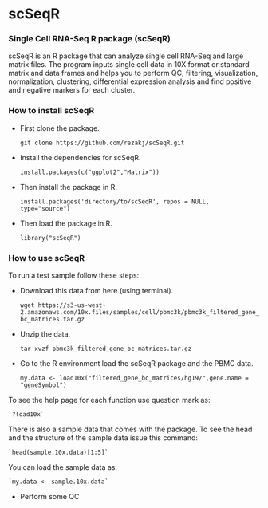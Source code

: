 # scSeqR

### Single Cell RNA-Seq R package (scSeqR)

scSeqR is an R package that can analyze single cell RNA-Seq and large matrix files. The program inputs single cell data in 10X format or standard matrix and data frames and helps you to perform QC, filtering, visualization, normalization, clustering, differential expression analysis and find positive and negative markers for each cluster.

### How to install scSeqR

- First clone the package.

    `git clone https://github.com/rezakj/scSeqR.git`

- Install the dependencies for scSeqR.

    `install.packages(c("ggplot2","Matrix"))`

- Then install the package in R.

    `install.packages('directory/to/scSeqR', repos = NULL, type="source")`

- Then load the package in R.

    `library("scSeqR")`


### How to use scSeqR

To run a test sample follow these steps:

- Download this data from here (using terminal).

    `wget https://s3-us-west-2.amazonaws.com/10x.files/samples/cell/pbmc3k/pbmc3k_filtered_gene_bc_matrices.tar.gz`

- Unzip the data.

    `tar xvzf pbmc3k_filtered_gene_bc_matrices.tar.gz`

- Go to the R environment load the scSeqR package and the PBMC data.

    `my.data <- load10x("filtered_gene_bc_matrices/hg19/",gene.name = "geneSymbol")`

To see the help page for each function use question mark as: 

    `?load10x`

There is also a sample data that comes with the package. To see the head and the structure of the sample data issue this command:

    `head(sample.10x.data)[1:5]`

You can load the sample data as:

    `my.data <- sample.10x.data`

- Perform some QC 



